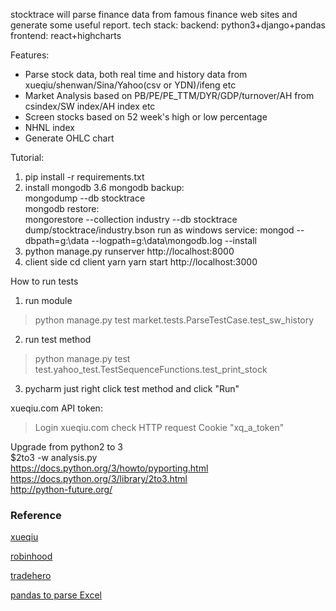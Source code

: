 stocktrace will parse finance data from famous finance web sites and generate some useful report.
tech stack:
backend: python3+django+pandas
frontend: react+highcharts

Features:
* Parse stock data, both real time and history data from xueqiu/shenwan/Sina/Yahoo(csv or YDN)/ifeng etc
* Market Analysis based on PB/PE/PE_TTM/DYR/GDP/turnover/AH from csindex/SW index/AH index etc
* Screen stocks based on 52 week's high or low percentage
* NHNL index
* Generate OHLC chart

Tutorial:
1. pip install -r requirements.txt
2. install mongodb 3.6
mongodb backup:  
mongodump  --db stocktrace  
mongodb restore:  
mongorestore --collection industry --db stocktrace dump/stocktrace/industry.bson
run as windows service:
mongod --dbpath=g:\data --logpath=g:\data\mongodb.log --install
3. python manage.py runserver
http://localhost:8000
4. client side
cd client
yarn
yarn start
http://localhost:3000


How to run tests

1. run module

> python manage.py test market.tests.ParseTestCase.test_sw_history

2. run test method

> python manage.py test test.yahoo_test.TestSequenceFunctions.test_print_stock

3. pycharm just right click test method and click "Run"  

xueqiu.com API token:

> Login xueqiu.com check HTTP request Cookie "xq_a_token"


Upgrade from python2 to 3  
$2to3 -w analysis.py  
https://docs.python.org/3/howto/pyporting.html  
https://docs.python.org/3/library/2to3.html  
http://python-future.org/  

### Reference

[xueqiu](www.xueqiu.com)

[robinhood](https://www.robinhood.com/)

[tradehero](http://www.tradehero.mobi/)

[pandas to parse Excel](http://pbpython.com/excel-pandas-comp.html)





